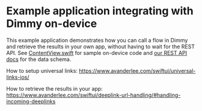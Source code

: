 # Example application integrating with Dimmy on-device
This example application demonstrates how you can call a flow in Dimmy and retrieve the results in your own app,
without having to wait for the REST API. See [ContentView.swift](https://github.com/Optioryx/ExampleDimmyIntegratedApp/blob/main/TestAppLinks/ContentView.swift) for sample on-device code and [our REST API docs](https://docs.optioryx.com/docs/dimmy-api/latest/get-items-items-get) for the data schema.

How to setup universal links:
https://www.avanderlee.com/swiftui/universal-links-ios/

How to retrieve the results in your app:
https://www.avanderlee.com/swiftui/deeplink-url-handling/#handling-incoming-deeplinks

